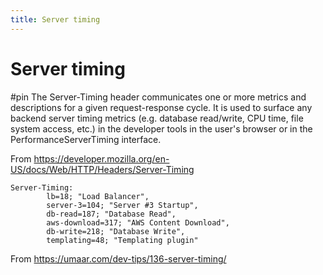 ```yaml
---
title: Server timing
---
```


# Server timing
#pin
The Server-Timing header communicates one or more metrics and descriptions for a given request-response cycle. It is used to surface any backend server timing metrics (e.g. database read/write, CPU time, file system access, etc.) in the developer tools in the user's browser or in the PerformanceServerTiming interface.

From <https://developer.mozilla.org/en-US/docs/Web/HTTP/Headers/Server-Timing> 
```httpheader
Server-Timing: 
        lb=18; "Load Balancer",
        server-3=104; "Server #3 Startup",
        db-read=187; "Database Read",
        aws-download=317; "AWS Content Download",
        db-write=218; "Database Write",
        templating=48; "Templating plugin"
```
From <https://umaar.com/dev-tips/136-server-timing/> 
